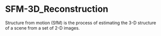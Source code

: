 # SFM-3D_Reconstruction
Structure from motion (SfM) is the process of estimating the 3-D structure of a scene from a set of 2-D images.
